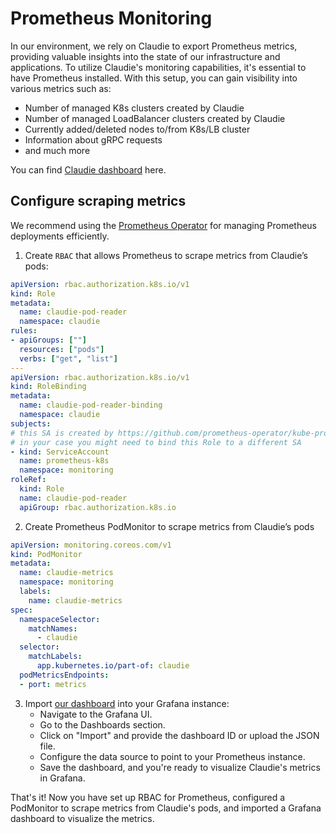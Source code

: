 # Prometheus Monitoring

In our environment, we rely on Claudie to export Prometheus metrics, providing valuable insights into the state of our infrastructure and applications. To utilize Claudie's monitoring capabilities, it's essential to have Prometheus installed. With this setup, you can gain visibility into various metrics such as:

  - Number of managed K8s clusters created by Claudie
  - Number of managed LoadBalancer clusters created by Claudie
  - Currently added/deleted nodes to/from K8s/LB cluster
  - Information about gRPC requests
  - and much more

You can find [Claudie dashboard](https://grafana.com/grafana/dashboards/20064-claudie-dashboard/) here.

## Configure scraping metrics
We recommend using the [Prometheus Operator](https://github.com/prometheus-operator/kube-prometheus) for managing Prometheus deployments efficiently.

1. Create `RBAC` that allows Prometheus to scrape metrics from Claudie’s pods:
```yaml
apiVersion: rbac.authorization.k8s.io/v1
kind: Role
metadata:
  name: claudie-pod-reader
  namespace: claudie
rules:
- apiGroups: [""]
  resources: ["pods"]
  verbs: ["get", "list"]
---
apiVersion: rbac.authorization.k8s.io/v1
kind: RoleBinding
metadata:
  name: claudie-pod-reader-binding
  namespace: claudie
subjects:
# this SA is created by https://github.com/prometheus-operator/kube-prometheus
# in your case you might need to bind this Role to a different SA
- kind: ServiceAccount
  name: prometheus-k8s
  namespace: monitoring
roleRef:
  kind: Role
  name: claudie-pod-reader
  apiGroup: rbac.authorization.k8s.io
```

2. Create Prometheus PodMonitor to scrape metrics from Claudie’s pods
```yaml
apiVersion: monitoring.coreos.com/v1
kind: PodMonitor
metadata:
  name: claudie-metrics
  namespace: monitoring
  labels:
    name: claudie-metrics
spec:
  namespaceSelector:
    matchNames:
      - claudie
  selector:
    matchLabels:
      app.kubernetes.io/part-of: claudie
  podMetricsEndpoints:
  - port: metrics
```
3. Import [our dashboard](https://grafana.com/grafana/dashboards/20064-claudie-dashboard/) into your Grafana instance:
    * Navigate to the Grafana UI.
    * Go to the Dashboards section.
    * Click on "Import" and provide the dashboard ID or upload the JSON file.
    * Configure the data source to point to your Prometheus instance.
    * Save the dashboard, and you're ready to visualize Claudie's metrics in Grafana.

That's it! Now you have set up RBAC for Prometheus, configured a PodMonitor to scrape metrics from Claudie's pods, and imported a Grafana dashboard to visualize the metrics.